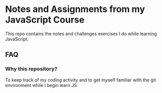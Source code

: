 # Notes and Assignments from my JavaScript Course
This repo contains the notes and challenges exercises I do while learning JavaScript.

## FAQ
### Why this repository?
To keep track of my coding activity and to get myself familiar with the git environment while I begin learn JS.
